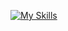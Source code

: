 [![My Skills](https://skillicons.dev/icons?i=html,css,javascript,python,c,cpp,r,matlab)](https://skillicons.dev)

